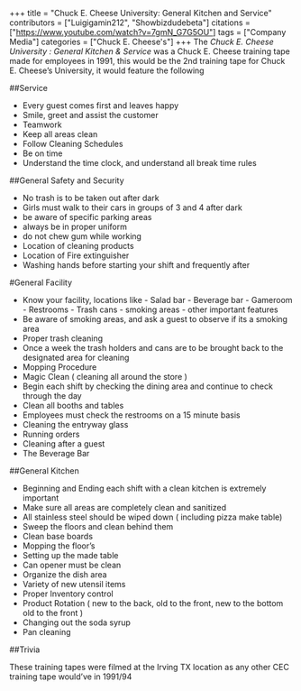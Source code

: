 +++
title = "Chuck E. Cheese University: General Kitchen and Service"
contributors = ["Luigigamin212", "Showbizdudebeta"]
citations = ["https://www.youtube.com/watch?v=7gmN_G7G5OU"]
tags = ["Company Media"]
categories = ["Chuck E. Cheese's"]
+++
The *Chuck E. Cheese University :  General Kitchen & Service* was a Chuck E. Cheese training tape made for employees in 1991, this would be the 2nd training tape for Chuck E. Cheese’s University, it would feature the following 

##Service
- Every guest comes first and leaves happy
- Smile, greet and assist the customer
- Teamwork
- Keep all areas clean 
- Follow Cleaning Schedules
- Be on time
- Understand the time clock, and understand all break time rules

##General Safety and Security 
- No trash is to be taken out after dark
- Girls must walk to their cars in groups of 3 and 4 after dark
- be aware of specific parking areas
 - always be in proper uniform
- do not chew gum while working
- Location of cleaning products
- Location of Fire extinguisher 
- Washing hands before starting your shift and frequently after

#General Facility 

- Know your facility, locations like
         - Salad bar
         - Beverage bar
         - Gameroom
         - Restrooms
         - Trash cans
         - smoking areas
         - other important features 
- Be aware of smoking areas, and ask a guest to observe if its a smoking area 
- Proper trash cleaning 
- Once a week the trash holders and cans are to be brought back to the designated area for
   cleaning
- Mopping Procedure
- Magic Clean ( cleaning all around the store )
- Begin each shift by checking the dining area and continue to check through the day
- Clean all booths and tables
- Employees must check the restrooms on a 15 minute basis
 - Cleaning the entryway glass
- Running orders
- Cleaning after a guest
- The Beverage Bar
  
##General Kitchen

- Beginning and Ending each shift with a clean kitchen is extremely important 
- Make sure all areas are completely clean and sanitized
- All stainless steel should be wiped down ( including pizza make table) 
- Sweep the floors and clean behind them 
- Clean base boards 
- Mopping the floor’s
- Setting up the made table 
- Can opener must be clean 
- Organize the dish area 
- Variety of new utensil items 
- Proper Inventory control   
- Product Rotation ( new to the back, old to the front, new to the bottom old to the front ) 
- Changing out the soda syrup 
- Pan cleaning 

##Trivia

These training tapes were filmed at the Irving TX location as any other CEC training tape would’ve in 1991/94 
